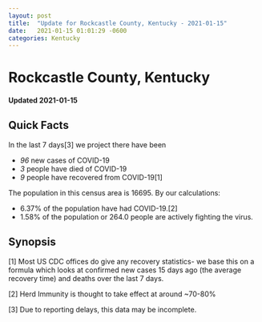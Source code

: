 ```yaml
---
layout: post
title:  "Update for Rockcastle County, Kentucky - 2021-01-15"
date:   2021-01-15 01:01:29 -0600
categories: Kentucky
---
```


# Rockcastle County, Kentucky
#### Updated 2021-01-15

## Quick Facts

In the last 7 days[3] we project there have been
- *96* new cases of COVID-19
- *3* people have died of COVID-19
- *9* people have recovered from COVID-19[1]

The population in this census area is 16695. By our calculations:
- 6.37% of the population have had COVID-19.[2]
- 1.58% of the population or 264.0 people are actively fighting the virus.

## Synopsis




[1] Most US CDC offices do give any recovery statistics- we base this on a formula which looks at confirmed new cases
15 days ago (the average recovery time) and deaths over the last 7 days.

[2] Herd Immunity is thought to take effect at around ~70-80%

[3] Due to reporting delays, this data may be incomplete.
 
    